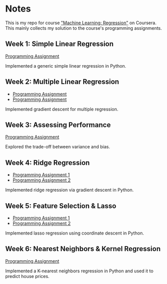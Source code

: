 # Notes

This is my repo for course ["Machine Learning: Regression"](https://www.coursera.org/learn/ml-regression) on Coursera. This mainly collects my solution to the course's programming assignments.

## Week 1: Simple Linear Regression

[Programming Assignment](https://github.com/ywang89/coursera_ml_regression/blob/master/week-1/week-1-simple-regression-assignment.ipynb)

Implemented a generic simple linear regression in Python.

## Week 2: Multiple Linear Regression

* [Programming Assignment](https://github.com/ywang89/coursera_ml_regression/blob/master/week-2/week-2-multiple-regression-assignment-1.ipynb)
* [Programming Assignment](https://github.com/ywang89/coursera_ml_regression/blob/master/week-2/week-2-multiple-regression-assignment-2.ipynb)

Implemented gradient descent for multiple regression.

## Week 3: Assessing Performance

[Programming Assignment](https://github.com/ywang89/coursera_ml_regression/blob/master/week-3/week-3-polynomial-regression-assignment.ipynb)

Explored the trade-off between variance and bias.

## Week 4: Ridge Regression

* [Programming Assignment 1](https://github.com/ywang89/coursera_ml_regression/blob/master/week-4/week-4-ridge-regression-assignment-1.ipynb)
* [Programming Assignment 2](https://github.com/ywang89/coursera_ml_regression/blob/master/week-4/week-4-ridge-regression-assignment-2.ipynb)

Implemented ridge regression via gradient descent in Python.

## Week 5: Feature Selection & Lasso

* [Programming Assignment 1](https://github.com/ywang89/coursera_ml_regression/blob/master/week-5/week-5-lasso-assignment-1.ipynb)
* [Programming Assignment 2](https://github.com/ywang89/coursera_ml_regression/blob/master/week-5/week-5-lasso-assignment-2.ipynb)

Implemented lasso regression using coordinate descent in Python.

## Week 6: Nearest Neighbors & Kernel Regression

[Programming Assignment](https://github.com/ywang89/coursera_ml_regression/blob/master/week-6/week-6-local-regression-assignment.ipynb)

Implemented a K-nearest neighbors regression in Python and used it to predict house prices.

